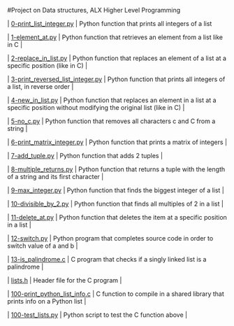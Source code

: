 #Project on Data structures, ALX Higher Level Programming

| [0-print_list_integer.py](./0-print_list_integer.py)                   | Python function that prints all integers of a list            

| [1-element_at.py](./1-element_at.py)                                   | Python function that retrieves an element from a list like in C                                                           |

| [2-replace_in_list.py](./2-replace_in_list.py)                         | Python function that replaces an element of a list at a specific position (like in C)                                     |

| [3-print_reversed_list_integer.py](./3-print_reversed_list_integer.py) | Python function that prints all integers of a list, in reverse order                                                      |

| [4-new_in_list.py](./4-new_in_list.py)                                 | Python function that replaces an element in a list at a specific position without modifying the original list (like in C) |

| [5-no_c.py](./5-no_c.py)                                               | Python function that removes all characters c and C from a string                                                         |

| [6-print_matrix_integer.py](./6-print_matrix_integer.py)               | Python function that prints a matrix of integers                                                                          |

| [7-add_tuple.py](./7-add_tuple.py)                                     | Python function that adds 2 tuples                                                                                        |

| [8-multiple_returns.py](./8-multiple_returns.py)                       | Python function that returns a tuple with the length of a string and its first character                                  |

| [9-max_integer.py](./9-max_integer.py)                                 | Python function that finds the biggest integer of a list                                                                  |

| [10-divisible_by_2.py](./10-divisible_by_2.py)                         | Python function that finds all multiples of 2 in a list                                                                   |

| [11-delete_at.py](./11-delete_at.py)                                   | Python function that deletes the item at a specific position in a list                                                    |

| [12-switch.py](./12-switch.py)                                         | Python program that completes source code in order to switch value of a and b                                             |

| [13-is_palindrome.c](./13-is_palindrome.c)                             | C program that checks if a singly linked list is a palindrome                                                             |

| [lists.h](./lists.h)                                                   | Header file for the C program                                                                                             |

| [100-print_python_list_info.c](./100-print_python_list_info.c)         | C function to compile in a shared library that prints info on a Python list                                               |

| [100-test_lists.py](./100-test_lists.py)                               | Python script to test the C function above                                                                                |
